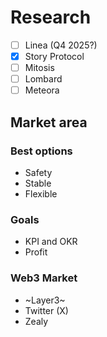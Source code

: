 # Research
- [ ] Linea (Q4 2025?)
- [x] Story Protocol
- [ ] Mitosis
- [ ] Lombard
- [ ] Meteora

## Market area

### Best options
- Safety
- Stable
- Flexible

### Goals
- KPI and OKR
- Profit

### Web3 Market
- ~Layer3~
- Twitter (X)
- Zealy
